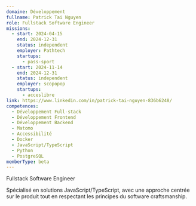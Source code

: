 ```yaml
---
domaine: Développement
fullname: Patrick Tai Nguyen
role: Fullstack Software Engineer
missions:
  - start: 2024-04-15
    end: 2024-12-31
    status: independent
    employer: Pathtech
    startups:
      - pass-sport
  - start: 2024-11-14
    end: 2024-12-31
    status: independent
    employer: scopopop
    startups:
      - acceslibre
link: https://www.linkedin.com/in/patrick-tai-nguyen-836b6248/
competences:
  - Développement Full-stack
  - Développement Frontend
  - Développement Backend
  - Matomo
  - Accessibilité
  - Docker
  - JavaScript/TypeScript
  - Python
  - PostgreSQL
memberType: beta
---
```

Fullstack Software Engineer

Spécialisé en solutions JavaScript/TypeScript, avec une approche centrée sur le produit tout en respectant les principes du software craftsmanship.







